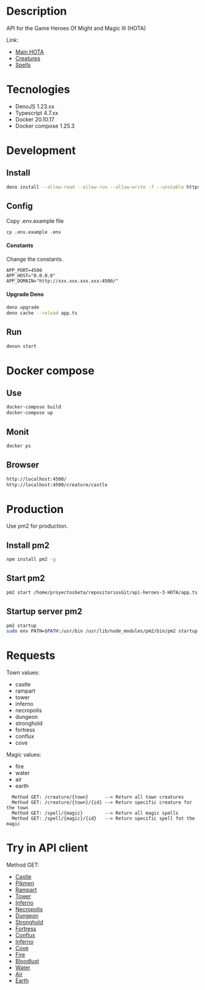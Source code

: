 # Description

API for the Game Heroes Of Might and Magic III (HOTA)

Link:

- [Main HOTA](https://heroes.thelazy.net//index.php/Main_Page)
- [Creatures](https://heroes.thelazy.net/index.php/List_of_creatures)
- [Spells](https://heroes.thelazy.net/index.php/List_of_spells)

# Tecnologies

- DenoJS 1.23.xx
- Typescript 4.7.xx
- Docker 20.10.17
- Docker compose 1.25.3

# Development

## Install

```bash
deno install --allow-read --allow-run --allow-write -f --unstable https://deno.land/x/denon/denon.ts
```

## Config

Copy .env.example file

```
cp .env.example .env
```

#### Constants

Change the constants.

```
APP_PORT=4500
APP_HOST="0.0.0.0"
APP_DOMAIN="http://xxx.xxx.xxx.xxx:4500/"
```

#### Upgrade Deno

```bash
deno upgrade
deno cache --reload app.ts
```

## Run

```bash
denon start
```

# Docker compose

## Use

```bash
docker-compose build
docker-compose up
```

## Monit

```bash
docker ps
```

## Browser

```bash
http://localhost:4500/
http://localhost:4500/creature/castle
```

# Production

Use pm2 for production.

## Install pm2

```bash
npm install pm2 -g
```

## Start pm2

```bash
pm2 start /home/proyectosbeta/repositoriosGit/api-heroes-3-HOTA/app.ts --interpreter="deno" --interpreter-args="run --allow-net --allow-env --allow-read=." --name api-heroes-3-hota
```

## Startup server pm2

```bash
pm2 startup
sudo env PATH=$PATH:/usr/bin /usr/lib/node_modules/pm2/bin/pm2 startup systemd -u proyectosbeta --hp /home/proyectosbeta
```

# Requests

Town values:

- castle
- rampart
- tower
- inferno
- necropolis
- dungeon
- stronghold
- fortress
- conflux
- cove

Magic values:

- fire
- water
- air
- earth

```text
  Method GET: /creature/{town}      --> Return all town creatures
  Method GET: /creature/{town}/{id} --> Return specific creature for the town
  Method GET: /spell/{magic}        --> Return all magic spells
  Method GET: /spell/{magic}/{id}   --> Return specific spell fot the magic
```

# Try in API client

Method GET:

- [Castle](http://51.15.192.116:4500/creature/castle)
- [Pikmen](http://51.15.192.116:4500/creature/castle/1)
- [Rampart](http://51.15.192.116:4500/creature/rampart)
- [Tower](http://51.15.192.116:4500/creature/tower)
- [Inferno](http://51.15.192.116:4500/creature/inferno)
- [Necropolis](http://51.15.192.116:4500/creature/necropolis)
- [Dungeon](http://51.15.192.116:4500/creature/dungeon)
- [Stronghold](http://51.15.192.116:4500/creature/stronghold)
- [Fortress](http://51.15.192.116:4500/creature/fortress)
- [Conflux](http://51.15.192.116:4500/creature/conflux)
- [Inferno](http://51.15.192.116:4500/creature/inferno)
- [Cove](http://51.15.192.116:4500/creature/cove)
- [Fire](http://51.15.192.116:4500/spell/fire)
- [Bloodlust](http://51.15.192.116:4500/spell/fire/1)
- [Water](http://51.15.192.116:4500/spell/water)
- [Air](http://51.15.192.116:4500/spell/air)
- [Earth](http://51.15.192.116:4500/spell/earth)
